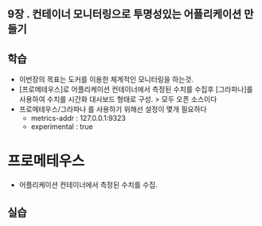 
## 9장 . 컨테이너 모니터링으로 투명성있는 어플리케이션 만들기

## 학습 ##
- 이번장의 목표는 도커를 이용한 체계적인 모니터링을 하는것.
- [프로메테우스]로 어플리케이션 컨테이너에서 측정된 수치를 수집후 [그라파나]를 사용하여 수치를 시간화 대시보드 형태로 구성. > 모두 오픈 소스이다 
- 프로메테우스/그라파나 를 사용하기 위해선 설정이 몇개 필요하다
  - metrics-addr : 127.0.0.1:9323
  - experimental : true
# 프로메테우스
- 어플리케이션 컨테이너에서 측정된 수치를 수집.

## 실습 ##
